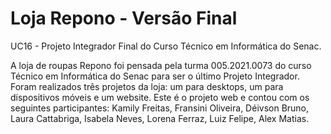 # Loja Repono - Versão Final
UC16 - Projeto Integrador Final do Curso Técnico em Informática do Senac.

A loja de roupas Repono foi pensada pela turma 005.2021.0073 do curso Técnico em Informática do Senac para ser o último Projeto Integrador. 
Foram realizados três projetos da loja: um para desktops, um para dispositivos móveis e um website.
Este é o projeto web e contou com os seguintes participantes:
Kamily Freitas, 
Fransini Oliveira, 
Déivson Bruno, 
Laura Cattabriga, 
Isabela Neves, 
Lorena Ferraz, 
Luiz Felipe, 
Alex Matias.

